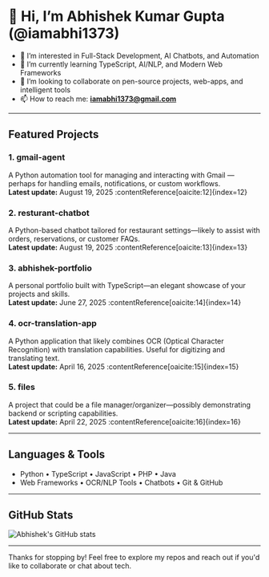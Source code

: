 # 👋 Hi, I’m Abhishek Kumar Gupta (@iamabhi1373)

- 👀 I’m interested in Full-Stack Development, AI Chatbots, and Automation 
- 🌱 I’m currently learning TypeScript, AI/NLP, and Modern Web Frameworks
- 💞️ I’m looking to collaborate on pen-source projects, web-apps, and intelligent tools
- 📫 How to reach me: **iamabhi1373@gmail.com**  

---

##  Featured Projects

### 1. **gmail-agent**
A Python automation tool for managing and interacting with Gmail — perhaps for handling emails, notifications, or custom workflows.  
**Latest update:** August 19, 2025 :contentReference[oaicite:12]{index=12}

### 2. **resturant-chatbot**
A Python-based chatbot tailored for restaurant settings—likely to assist with orders, reservations, or customer FAQs.  
**Latest update:** August 19, 2025 :contentReference[oaicite:13]{index=13}

### 3. **abhishek-portfolio**
A personal portfolio built with TypeScript—an elegant showcase of your projects and skills.  
**Latest update:** June 27, 2025 :contentReference[oaicite:14]{index=14}

### 4. **ocr-translation-app**
A Python application that likely combines OCR (Optical Character Recognition) with translation capabilities. Useful for digitizing and translating text.  
**Latest update:** April 16, 2025 :contentReference[oaicite:15]{index=15}

### 5. **files**
A project that could be a file manager/organizer—possibly demonstrating backend or scripting capabilities.  
**Latest update:** April 22, 2025 :contentReference[oaicite:16]{index=16}

---

##  Languages & Tools

- Python • TypeScript • JavaScript • PHP • Java  
- Web Frameworks • OCR/NLP Tools • Chatbots • Git & GitHub

---

##  GitHub Stats  
![Abhishek's GitHub stats](https://github-readme-stats.vercel.app/api?username=iamabhi1373&show_icons=true&theme=radical)

---

Thanks for stopping by! Feel free to explore my repos and reach out if you'd like to collaborate or chat about tech.  
